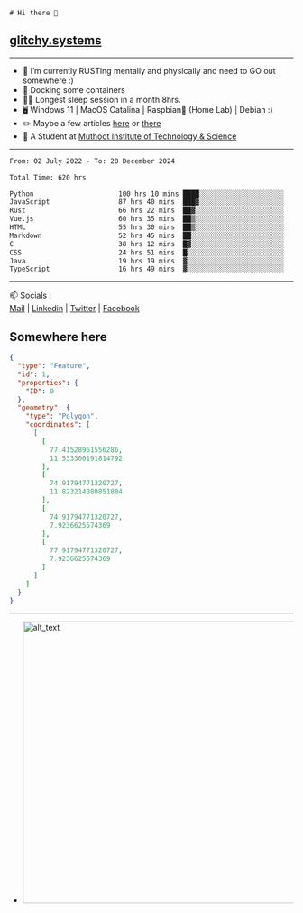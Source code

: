 ```
# Hi there 👋
```
## [glitchy.systems](https://glitchy.systems)
---

- 🌱 I’m currently RUSTing mentally and physically and need to GO out somewhere :)
- 🐋 Docking some containers
- 😶‍🌫️ Longest sleep session in a month 8hrs.
- 🖥️ Windows 11 | MacOS Catalina | Raspbian🥧 (Home Lab) | Debian :)
- ✏️ Maybe a few articles [here](https://medium.com/@advaithnarayanan8) or [there](https://medium.com/@advaithnarayanan8)
- 📑 A Student at [Muthoot Institute of Technology & Science](https://mgmits.ac.in/)



---

<!--START_SECTION:waka-->

```txt
From: 02 July 2022 - To: 28 December 2024

Total Time: 620 hrs

Python                     100 hrs 10 mins ████░░░░░░░░░░░░░░░░░░░░░   16.16 %
JavaScript                 87 hrs 40 mins  ███▓░░░░░░░░░░░░░░░░░░░░░   14.14 %
Rust                       66 hrs 22 mins  ██▓░░░░░░░░░░░░░░░░░░░░░░   10.70 %
Vue.js                     60 hrs 35 mins  ██▒░░░░░░░░░░░░░░░░░░░░░░   09.77 %
HTML                       55 hrs 30 mins  ██▒░░░░░░░░░░░░░░░░░░░░░░   08.95 %
Markdown                   52 hrs 45 mins  ██░░░░░░░░░░░░░░░░░░░░░░░   08.51 %
C                          38 hrs 12 mins  █▓░░░░░░░░░░░░░░░░░░░░░░░   06.16 %
CSS                        24 hrs 51 mins  █░░░░░░░░░░░░░░░░░░░░░░░░   04.01 %
Java                       19 hrs 19 mins  ▓░░░░░░░░░░░░░░░░░░░░░░░░   03.12 %
TypeScript                 16 hrs 49 mins  ▓░░░░░░░░░░░░░░░░░░░░░░░░   02.71 %
```

<!--END_SECTION:waka-->

---

📫 Socials :<br>
[Mail](mailto:advaith@glitchy.systems) | [Linkedin](https://www.linkedin.com/in/advaith-narayanan-a72152214/) | [Twitter](https://twitter.com/advaithnarayan) | [Facebook](https://screenmessage.com/qinq)

## Somewhere here

```geojson
{
  "type": "Feature",
  "id": 1,
  "properties": {
    "ID": 0
  },
  "geometry": {
    "type": "Polygon",
    "coordinates": [
      [
        [
          77.41528961556286,
          11.533300191814792
        ],
        [
          74.91794771320727,
          11.823214080851884
        ],
        [
          74.91794771320727,
          7.9236625574369
        ],
        [
          77.91794771320727,
          7.9236625574369
        ]
      ]
    ]
  }
}
```


--- 
- [<img alt="alt_text" width="500px" src="https://valid.x86.fr/cache/banner/xv24bv-6.png" />](https://valid.x86.fr/xv24bv)


